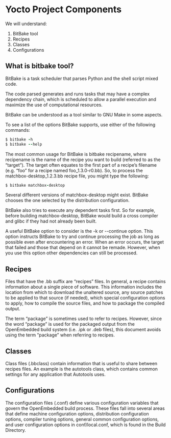 # Yocto Project Components

We will understand:

1. BitBake tool
2. Recipes
3. Classes
4. Configurations

## What is bitbake tool?

BitBake is a task scheduler that parses Python and the shell script mixed code.

The code parsed generates and runs tasks that may have a complex dependency chain, which is scheduled to allow a parallel execution and maximize the use of computational resources.

BitBake can be understood as a tool similar to GNU Make in some aspects.

To see a list of the options BitBake supports, use either of the following commands:

```rb
$ bitbake -h
$ bitbake --help
```

The most common usage for BitBake is bitbake recipename, where recipename is the name of the recipe you want to build (referred to as the “target”). The target often equates to the first part of a recipe’s filename (e.g. “foo” for a recipe named foo_1.3.0-r0.bb). So, to process the matchbox-desktop_1.2.3.bb recipe file, you might type the following:

```rb
$ bitbake matchbox-desktop
```

Several different versions of matchbox-desktop might exist. BitBake chooses the one selected by the distribution configuration.

BitBake also tries to execute any dependent tasks first. So for example, before building matchbox-desktop, BitBake would build a cross compiler and glibc if they had not already been built.

A useful BitBake option to consider is the -k or --continue option. This option instructs BitBake to try and continue processing the job as long as possible even after encountering an error. When an error occurs, the target that failed and those that depend on it cannot be remade. However, when you use this option other dependencies can still be processed.

## Recipes

Files that have the .bb suffix are “recipes” files. In general, a recipe contains information about a single piece of software. This information includes the location from which to download the unaltered source, any source patches to be applied to that source (if needed), which special configuration options to apply, how to compile the source files, and how to package the compiled output.

The term “package” is sometimes used to refer to recipes. However, since the word “package” is used for the packaged output from the OpenEmbedded build system (i.e. .ipk or .deb files), this document avoids using the term “package” when referring to recipes.

## Classes

Class files (.bbclass) contain information that is useful to share between recipes files. An example is the autotools class, which contains common settings for any application that Autotools uses.

## Configurations

The configuration files (.conf) define various configuration variables that govern the OpenEmbedded build process. These files fall into several areas that define machine configuration options, distribution configuration options, compiler tuning options, general common configuration options, and user configuration options in conf/local.conf, which is found in the Build Directory.
